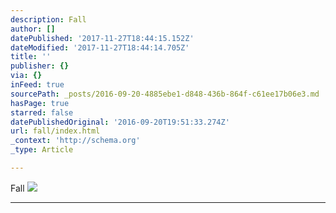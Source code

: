 ```yaml
---
description: Fall
author: []
datePublished: '2017-11-27T18:44:15.152Z'
dateModified: '2017-11-27T18:44:14.705Z'
title: ''
publisher: {}
via: {}
inFeed: true
sourcePath: _posts/2016-09-20-4885ebe1-d848-436b-864f-c61ee17b06e3.md
hasPage: true
starred: false
datePublishedOriginal: '2016-09-20T19:51:33.274Z'
url: fall/index.html
_context: 'http://schema.org'
_type: Article

---
```

Fall
![](https://s3-us-west-2.amazonaws.com/the-grid-img/p/c23ed64459a22f710e8bb177904b9a74fd42a560.jpg)

---